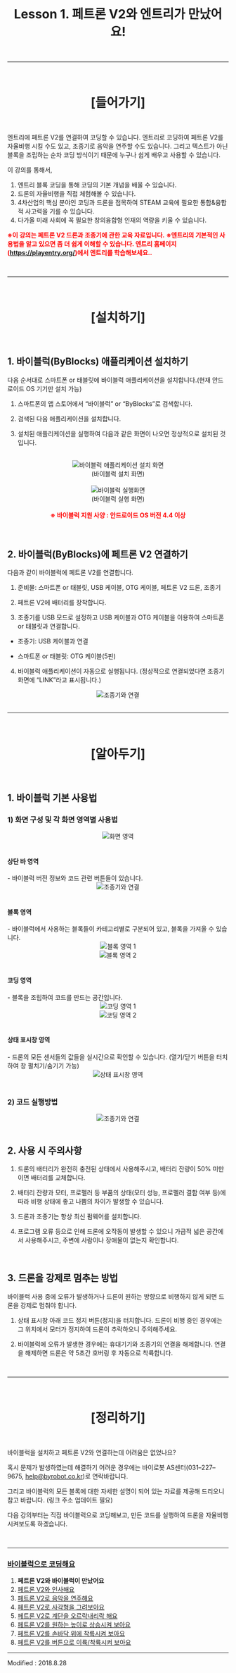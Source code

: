 <br>

<div align="center">
    <h1>Lesson 1. 페트론 V2와 엔트리가 만났어요!</h1>
</div>

<br>

---

<br>


<div align="center">
    <h1>[들어가기]</h1>
</div>

<br>

엔트리에 페트론 V2를 연결하여 코딩할 수 있습니다. 엔트리로 코딩하여 페트론 V2를 자율비행 시킬 수도 있고, 조종기로 음악을 연주할 수도 있습니다. 그리고 텍스트가 아닌 블록을 조립하는 순차 코딩 방식이기 때문에 누구나 쉽게 배우고 사용할 수 있습니다.

이 강의를 통해서,
1. 엔트리 블록 코딩을 통해 코딩의 기본 개념을 배울 수 있습니다.
2. 드론의 자율비행을 직접 체험해볼 수 있습니다. 
3. 4차산업의 핵심 분야인 코딩과 드론을 접목하여 STEAM 교육에 필요한 통합&융합적 사고력을 기를 수 있습니다. 
4. 다가올 미래 사회에 꼭 필요한 창의융합형 인재의 역량을 키울 수 있습니다.

<font color="red"><b>※이 강의는 페트론 V2 드론과 조종기에 관한 교육 자료입니다.</b></font>
<font color="red"><b>※엔트리의 기본적인 사용법을 알고 있으면 좀 더 쉽게 이해할 수 있습니다. 엔트리 홈페이지(https://playentry.org/)에서 엔트리를 학습해보세요..</b></font>


<br>

---

<br>


<div align="center">
    <h1>[설치하기]</h1>
</div>

<br>

<h2> 1. 바이블럭(ByBlocks) 애플리케이션 설치하기</h2>

다음 순서대로 스마트폰 or 태블릿에 바이블럭 애플리케이션을 설치합니다.(현재 안드로이드 OS 기기만 설치 가능)

1) 스마트폰의 앱 스토어에서 “바이블럭” or “ByBlocks”로 검색합니다.

2) 검색된 다음 애플리케이션을 설치합니다.

3) 설치된 애플리케이션을 실행하여 다음과 같은 화면이 나오면 정상적으로 설치된 것입니다.

<br>

<div align="center">
    <img src="images/image1-1.png" alt="바이블럭 애플리케이션 설치 화면">
    <br>
    (바이블럭 설치 화면)
</div>

<br>

<div align="center">
    <img src="images/image1-2(2).png" alt="바이블럭 실행화면">
    <br>
    (바이블럭 실행 화면)
</div>

<br>

<div align="center">
<font color="red"><b>※ 바이블럭 지원 사양 : 안드로이드 OS 버전 4.4 이상</b></font>
</div>

<br>
<br>


<h2> 2. 바이블럭(ByBlocks)에 페트론 V2 연결하기</h2>

다음과 같이 바이블럭에 페트론 V2를 연결합니다.

1) 준비물: 스마트폰 or 태블릿, USB 케이블, OTG 케이블, 페트론 V2 드론, 조종기

2) 페트론 V2에 배터리를 장착합니다.

3) 조종기를 USB 모드로 설정하고 USB 케이블과 OTG 케이블을 이용하여 스마트폰 or 태블릿과 연결합니다.

- 조종기: USB 케이블과 연결

- 스마트폰 or 태블릿: OTG 케이블(5핀)

4) 바이블럭 애플리케이션이 자동으로 실행됩니다. (정상적으로 연결되었다면 조종기 화면에 “LINK”라고 표시됩니다.)

<div align="center">
    <img src="images/image2.png" alt="조종기와 연결">
</div>


<br>

---

<br>


<div align="center">
    <h1>[알아두기]</h1>
</div>

<br>

<h2>1. 바이블럭 기본 사용법</h2>

<h3>1) 화면 구성 및 각 화면 영역별 사용법</h3>

<div align="center">
    <img src="images/image3(2).png" alt="화면 영역">
</div>

<br>

<h4>상단 바 영역</h4>
- 바이블럭 버전 정보와 코드 관련 버튼들이 있습니다.

<div align="center">
    <img src="images/image4(2).png" alt="조종기와 연결">
</div>

<br>

<h4>블록 영역</h4>
- 바이블럭에서 사용하는 블록들이 카테고리별로 구분되어 있고, 블록을 가져올 수 있습니다.

<div align="center">
    <img src="images/image5(2).png" alt="블록 영역 1">
    <br>
    <img src="images/image6(2).png" alt="블록 영역 2">
</div>

<br>

<h4>코딩 영역</h4>
- 블록을 조립하여 코드를 만드는 공간입니다.

<div align="center">
    <img src="images/image7(2).png" alt="코딩 영역 1">
    <br>
    <img src="images/image8(2).png" alt="코딩 영역 2">
</div>

<br>

<h4>상태 표시창 영역</h4>
- 드론의 모든 센서들의 값들을 실시간으로 확인할 수 있습니다. (열기/닫기 버튼을 터치하여 창 펼치기/숨기기 가능)

<div align="center">
    <img src="images/image9(2).png" alt="상태 표시창 영역">
</div>


<br>


<h3> 2) 코드 실행방법</h3>
<div align="center">
    <img src="images/image10(2).png" alt="조종기와 연결">
</div>

<br>

<h2> 2. 사용 시 주의사항</h2>

1) 드론의 배터리가 완전히 충전된 상태에서 사용해주시고, 배터리 잔량이 50% 미만이면 배터리를 교체합니다.

2) 배터리 잔량과 모터, 프로펠러 등 부품의 상태(모터 성능, 프로펠러 결함 여부 등)에 따라 비행 상태에 좋고 나쁨의 차이가 발생할 수 있습니다.

3) 드론과 조종기는 항상 최신 펌웨어를 설치합니다.

4) 프로그램 오류 등으로 인해 드론에 오작동이 발생할 수 있으니 가급적 넓은 공간에서 사용해주시고, 주변에 사람이나 장애물이 없는지 확인합니다.

<br>

<h2> 3. 드론을 강제로 멈추는 방법</h2>

바이블럭 사용 중에 오류가 발생하거나 드론이 원하는 방향으로 비행하지 않게 되면 드론을 강제로 멈춰야 합니다.

1) 상태 표시창 아래 코드 정지 버튼(정지)을 터치합니다. 드론이 비행 중인 경우에는 그 위치에서 모터가 정지하여 드론이 추락하오니 주의해주세요.

2) 바이블럭에 오류가 발생한 경우에는 휴대기기와 조종기의 연결을 해제합니다. 연결을 해제하면 드론은 약 5초간 호버링 후 자동으로 착륙합니다.


<br>

---

<br>


<div align="center">
    <h1>[정리하기]</h1>
</div>

<br>

바이블럭을 설치하고 페트론 V2와 연결하는데 어려움은 없었나요? 

혹시 문제가 발생하였는데 해결하기 어려운 경우에는 바이로봇 AS센터(031–227–9675, help@byrobot.co.kr)로 연락바랍니다. 

그리고 바이블럭의 모든 블록에 대한 자세한 설명이 되어 있는 자료를 제공해 드리오니 참고 바랍니다. (링크 주소 업데이트 필요) 

다음 강의부터는 직접 바이블럭으로 코딩해보고, 만든 코드를 실행하여 드론을 자율비행시켜보도록 하겠습니다.


<br>

---

### [바이블럭으로 코딩해요](../)

 1. **페트론 V2와 바이블럭이 만났어요**
 2. [페트론 V2와 인사해요](../lesson2)
 3. [페트론 V2로 음악을 연주해요](../lesson3)
 4. [페트론 V2로 사각형을 그려보아요](../lesson4)
 5. [페트론 V2로 계단을 오르락내리락 해요](../lesson5)
 6. [페트론 V2를 원하는 높이로 상승시켜 보아요](../lesson6)
 7. [페트론 V2를 손바닥 위에 착륙시켜 보아요](../lesson7)
 8. [페트론 V2를 버튼으로 이륙/착륙시켜 보아요](../lesson8)

---

Modified : 2018.8.28